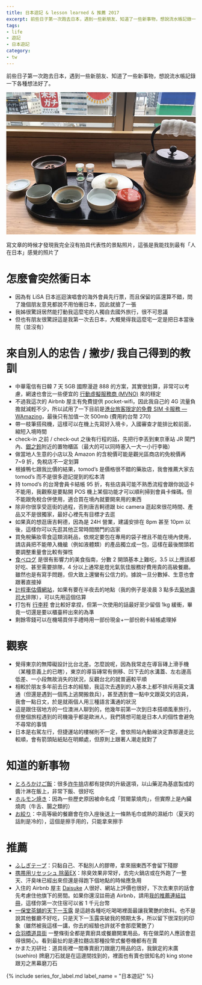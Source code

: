 ```yaml
---
title: 日本遊記 & lesson learned & 推薦 2017
excerpt: 前些日子第一次跑去日本，遇到一些新朋友、知道了一些新事物，想說流水帳記錄一下各種想法好了。
tags:
- life
- 遊記
- 日本遊記
category:
- tw
---
```


前些日子第一次跑去日本，遇到一些新朋友、知道了一些新事物，想說流水帳記錄一下各種想法好了。

![](/images/posts/2017-07-15-1_W5iUOfrgYv84icdFYmaZgQ.jpg)

寫文章的時候才發現我完全沒有拍具代表性的景點照片，這張是我能找到最有「人在日本」感覺的照片了

# 怎麼會突然衝日本

- 因為有 LiSA 日本巡迴演唱會的海外會員先行票，而且保留的區還算不錯，問了幾個朋友意見都說不用怕衝日本，因此就搶了一張
- 我姊很驚訝居然能打動我這麼宅的人獨自去國外旅行，很不可思議
- 但也有朋友很驚訝這是我第一次去日本，大概覺得我這麼宅一定是把日本當後院（並沒有）

# 來自別人的忠告 / 撇步/ 我自己得到的教訓

- 中華電信有日韓 7 天 5GB 國際漫遊 888 的方案，其實很划算，非常可以考慮，網速也會比一些便宜的 [行動虛擬服務商 (MVNO)](https://zh.wikipedia.org/wiki/%E7%A7%BB%E5%8A%A8%E8%99%9A%E6%8B%9F%E8%BF%90%E8%90%A5%E5%95%86) 來的穩定
- 不過我這次的 Airbnb 屋主有免費提供 pocket-wifi，因此我自己的 4G 流量負擔就減輕不少，所以試用了一下目前是[港台旅客限定的免費 SIM 卡服務 — WAmazing](https://www.kocpc.com.tw/archives/133397)，最後只有加值一次 500mb (費用約台幣 270)
- 帶一枝筆搭飛機，這樣可以在機上先寫好入境卡，入國審查才能排比較前面，縮短入境時間
- check-in 之前 / check-out 之後有行程的話，先把行李丟到東京車站 JR 閘門內、[銀之鈴](http://minmi68.pixnet.net/blog/post/386989843-%E6%9D%B1%E4%BA%AC%E6%9C%83%E9%9D%A2%E9%BB%9E%E2%80%94%E6%9D%B1%E4%BA%AC%E8%BB%8A%E7%AB%99%E9%8A%80%E4%B9%8B%E9%88%B4%E3%80%81%E6%BE%80%E8%B0%B7%E8%BB%8A%E7%AB%99%E5%BF%A0%E7%8A%AC)附近的置物櫃區（最大的可以同時塞入一大一小行李箱）
- 做當地人生意的小店以及 Amazon 的含稅價可能是觀光區商店的免稅價再 7~9 折，免稅店不一定划算
- 根據鴨七跟我比價的結果，tomod’s 是價格很不錯的藥妝店，我會推薦大家去 tomod’s 而不是很多遊記提到的松本清
- 持 tomod’s 的台灣會員卡結帳 95 折，有些店員可能不熟悉流程會跟你說這卡不能用，我觀察是要點開 POS 機上某個功能才可以順利掃到會員卡條碼。但不能跟免稅合併使用，適合買在境內就要開來用的東西
- 除非你很享受逛街的過程，否則唐吉軻德跟 bic camera 逛起來很花時間、產品又不是很獨家，最好心裡先有目標才去逛
- 如果真的想逛唐吉軻德，因為是 24H 營業，建議安排在 8pm 甚至 10pm 以後，這樣你可以先逛其他正常時間關門的店家
- 買免稅藥妝零食這類消耗品，依規定要包在專用的袋子裡且不能在境內使用，請店員把不能帶入機艙（例如液體類）的產品獨立成一包，這樣在最後關頭若要調整重量會比較有彈性
- [食べログ](https://tabelog.com/tw/) 是很有影響力的美食指南，分數 2 開頭基本上難吃，3.5 以上應該都好吃、甚至需要排隊，4 分以上通常是燈光氣氛佳服務好費用貴的高級餐廳。雖然也是有寫手問題，但大致上還蠻有公信力的。據說一旦分數掉、生意也會跟著直接掉
- [計程車估價網站](http://www.taxisite.com/)，如果有要在半夜去的地點（我的例子是凌晨 3 點多去[築地壽司大](https://www.facebook.com/photo.php?fbid=1773240822687893&set=a.302728986405758.87027.100000059775380&type=3&theater=)排隊），可以先用這個估算
- 打包有 [行李秤](http://ecshweb.pchome.com.tw/search/v3.3/?q=%E8%A1%8C%E6%9D%8E%E7%A7%A4) 會比較好拿捏，但第一次使用的話最好至少留個 1kg 緩衝，畢竟一切還是要以櫃臺秤出來的為準
- 剩餘零錢可以在機場買伴手禮時用一部份現金+一部份刷卡結帳處理掉

# 觀察

- 覺得東京的無障礙設計比台北差。怎麼說呢，因為我常走在導盲磚上滑手機（某種意義上的已瞎），東京的導盲磚常有側移、凹下去的水溝蓋、左右邊高低差、一小段無故消失的狀況，反觀台北的就普遍較平順
- 相較於朋友多年前去日本的經驗，我這次去遇到的人基本上都不排斥用英文溝通（但還是遇到一個馬上逃開搬救兵），甚至遇到會一點中文跟英文的店員，我會一點日文，於是就兩個人用三種語言溝通的狀況
- 這是跟住宿地方的一位澳洲人聊到的，他幾年前第一次到日本搭順風車旅行，但整個旅程遇到的司機幾乎都是歐洲人，我們猜想可能是日本人的個性會避免不尋常的事情
- 日本是右駕左行，但捷運站的樓梯則不一定，會依照站內動線決定靠那邊走比較順，會有箭頭貼紙貼在明顯處，但原則上跟著人潮走就對了

# 知道的新事物

- [とろろかけご飯](https://ja.wikipedia.org/wiki/%E9%BA%A6%E3%81%A8%E3%82%8D%E3%81%94%E9%A3%AF)：很多[炸牛排](https://www.facebook.com/photo.php?fbid=1775197625825546&set=a.302728986405758.87027.100000059775380&type=3&theater=)店都有提供的升級選項，以山藥泥為基底製成的醬汁淋在飯上，非常下飯、很好吃
- [ホルモン焼き](https://ja.wikipedia.org/wiki/%E3%83%9B%E3%83%AB%E3%83%A2%E3%83%B3%E7%84%BC%E3%81%8D)：因為一些歷史原因被命名成「賀爾蒙燒肉」，但實際上是內臟燒肉（牛舌、腸之類的）
- [お絞り](http://jpninfo.com/tw/13841)：中高等級的餐廳會在你入座後送上一條熱毛巾或熱的濕紙巾（夏天的話則是冷的），這個是擦手用的，只能拿來擦手

# 推薦

- [ふしぎテープ](https://www.youtube.com/watch?v=lWFaAnqVaVM)：只黏自己、不黏別人的膠帶，拿來捆東西不會留下殘膠
- [携帯用リセッシュ 除菌EX](http://www.kao.com/jp/resesh/rss_portable_ex_00.html)：除臭效果非常好，去完火鍋店或在外跑了一整天、汗臭味已經出來但還是得跑下個地點的時候應急用
- 入住的 Airbnb 屋主 [Daisuke](https://www.airbnb.com.sg/users/show/35076245) 人很好、網站上評價也很好，下次去東京的話會先考慮住他旗下的房間。如果你還沒註冊過 Airbnb，請用[我的推薦連結註冊](https://www.airbnb.com.tw/c/brucel1309)，這樣你第一次住宿可以省 1 千元台幣
- [一保堂茶舖的天下一玉露](https://www.facebook.com/photo.php?fbid=1773473182664657&set=a.302728986405758.87027.100000059775380&type=3&theater=) 是這趟各種吃吃喝喝裡面最讓我驚艷的飲料。也不是說其他餐廳不好吃，只是天下一玉露突破我的預期太多，所以留下很深刻的印象（雖然被我這樣一講，你去的經驗也許就不會那麼驚艷了）
- [合羽橋道具街](https://www.gotokyo.org/tc/kanko/taito/spot/s_968.html) 一整條街全都是賣廚具或餐廳開業用品，有在做菜的人應該會逛得很開心。看到最扯的是連拉麵店那種投幣式餐卷機都有在賣
- かまた刃研社：道具街裡一間專賣廚刀跟磨刀用品的店，我鎖定的末廣 (suehiro) 牌磨刀石就是在這邊間找到的，裡面也有賣也很知名的 king stone 跟刃之黑幕磨刀石

{% include series_for_label.md label_name = "日本遊記" %}
